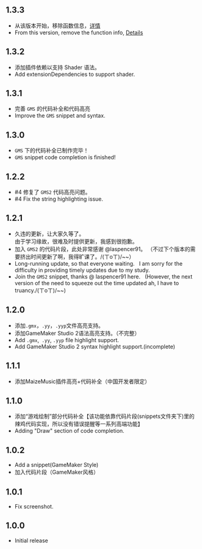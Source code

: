 ## 1.3.3

 - 从该版本开始，移除函数信息，[详情](https://gmlsupport.liaronce.win/#/zh-cn/?id=qampa)
 - From this version, remove the function info, [Details](https://gmlsupport.liaronce.win/#/?id=qampa)

## 1.3.2

 - 添加插件依赖以支持 Shader 语法。
 - Add extensionDependencies to support shader.

## 1.3.1

 - 完善 `GMS` 的代码补全和代码高亮
 - Improve the `GMS` snippet and syntax.

## 1.3.0

 - `GMS` 下的代码补全已制作完毕！  
 - `GMS` snippet code completion is finished!

## 1.2.2

 - #4 修复了 `GMS2` 代码高亮问题。  
 - #4 Fix the string highlighting issue.

## 1.2.1

 - 久违的更新，让大家久等了。  
 由于学习缘故，很难及时提供更新，我感到很抱歉。
 - 加入 `GMS2` 的代码片段，此处非常感谢 @laspencer91。
 （不过下个版本的需要挤出时间更新了啊，我得旷课了。/(ㄒoㄒ)/~~）  
 - Long-running update, so that everyone waiting.
   I am sorry for the difficulty in providing timely updates due to my study.  
 - Join the `GMS2` snippet, thanks @ laspencer91 here.
  (However, the next version of the need to squeeze out the time updated ah, I have to truancy./(ㄒoㄒ)/~~)

## 1.2.0

 - 添加`.gmx`，`.yy`，`.yyp`文件高亮支持。
 - 添加GameMaker Studio 2语法高亮支持。（不完整）
 - Add `.gmx`,` .yy`, `.yyp` file highlight support.
 - Add GameMaker Studio 2 syntax highlight support.(incomplete)

## 1.1.1

 - 添加MaizeMusic插件高亮+代码补全（中国开发者限定）

## 1.1.0

 - 添加“游戏绘制”部分代码补全【该功能依靠代码片段(snippets文件夹下)里的辣鸡代码实现，所以没有错误提醒等一系列高端功能】  
 - Adding "Draw" section of code completion.

## 1.0.2

 - Add a snippet(GameMaker Style)  
 - 加入代码片段（GameMaker风格）  

## 1.0.1

 - Fix screenshot.

## 1.0.0

 - Initial release